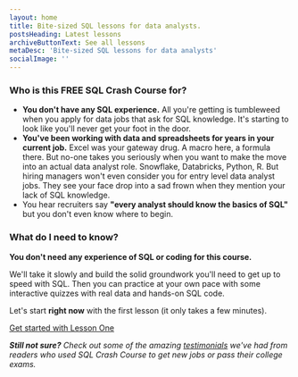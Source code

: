 ```yaml
---
layout: home
title: Bite-sized SQL lessons for data analysts.
postsHeading: Latest lessons
archiveButtonText: See all lessons
metaDesc: 'Bite-sized SQL lessons for data analysts'
socialImage: ''
---
```


### Who is this FREE SQL Crash Course for?

- **You don't have any SQL experience.** All you're getting is tumbleweed when you apply for data jobs that ask for SQL knowledge. It's starting to look like you'll never get your foot in the door.
- **You've been working with data and spreadsheets for years in your current job.** Excel was your gateway drug. A macro here, a formula there. But no-one takes you seriously when you want to make the move into an actual data analyst role. Snowflake, Databricks, Python, R. But hiring managers won't even consider you for entry level data analyst jobs. They see your face drop into a sad frown when they mention your lack of SQL knowledge.
- You hear recruiters say **"every analyst should know the basics of SQL"** but you don't even know where to begin.


### What do I need to know?

**You don't need any experience of SQL or coding for this course.**

We'll take it slowly and build the solid groundwork you'll need to get up to speed with SQL.
Then you can practice at your own pace with some interactive quizzes with real data and hands-on SQL code.

Let's start **right now** with the first lesson (it only takes a few minutes).

[Get started with Lesson One](/what-is-sql)


_**Still not sure?** Check out some of the amazing [testimonials](/testimonials) we've had from readers who used SQL Crash Course to get new jobs or pass their college exams._